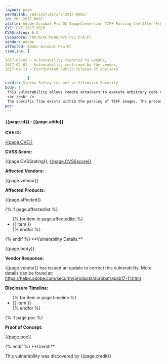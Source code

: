 ```yaml
---
layout: page
permalink: /advisories/src-2017-0002/
id: SRC-2017-0002
atitle: Adobe Acrobat Pro DC ImageConversion TIFF Parsing Use-After-Free Read Remote Code Execution Vulnerability
CVE: CVE-2017-3026
CVSSrating: 6.8
CVSSscore: (AV:N/AC:M/Au:N/C:P/I:P/A:P)
vendor: Adobe
affected: Adobe Acrobat Pro DC
timeline: [

2017-02-02 – Vulnerability reported to vendor,
2017-02-02 – Vulnerability confirmed by the vendor,
2017-04-11 – Coordinated public release of advisory

          ]
credit: Steven Seeley (mr_me) of Offensive Security
body: |
 This vulnerability allows remote attackers to execute arbitrary code on vulnerable installations of Adobe Acrobat Pro DC. User interaction is required to exploit this vulnerability in that the target must visit a malicious page or open a malicious file.
 <br /><br />
 The specific flaw exists within the parsing of TIFF images. The process does not properly validate the existence of an object prior to performing operations on the object. An attacker can leverage this vulnerability to execute code under the context of the current process.
poc:
---
```


<h4><b>{{page.id}} : {{page.atitle}}</b></h4>

**CVE ID:**
<p class="cn"><a href="https://web.nvd.nist.gov/view/vuln/detail?vulnId={{page.CVE}}">{{page.CVE}}</a></p>

**CVSS Score:**
<p class="cn">{{page.CVSSrating}}, <a href="https://nvd.nist.gov/cvss/v2-calculator?vector={{page.CVSSscore}}">{{page.CVSSscore}}</a></p>

**Affected Vendors:**
<p class="cn">{{page.vendor}}</p>

**Affected Products:**
<p class="cn">{{page.affected}}</p>
{% if page.affectedlist %}
<ul class="cn">
{% for item in page.affectedlist %}
  <li>{{ item }}</li>
{% endfor %}
</ul>
{% endif %}
**Vulnerability Details:**
<p class="cn">{{page.body}}</p>

**Vendor Response:**
<p class="cn">{{page.vendor}} has issued an update to correct this vulnerability. More details can be found at: <br /><a href="https://helpx.adobe.com/security/products/acrobat/apsb17-11.html">https://helpx.adobe.com/security/products/acrobat/apsb17-11.html</a></p>

**Disclosure Timeline:**
<ul class="cn">
{% for item in page.timeline %}
  <li>{{ item }}</li>
{% endfor %}
</ul>
{% if page.poc %}

**Proof of Concept:**
<p class="cn"><a href="{{page.poc}}">{{page.poc}}</a></p>
{% endif %}
**Credit:**
<p class="cn">This vulnerability was discovered by {{page.credit}}</p>
